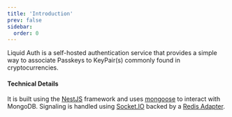```yaml
---
title: 'Introduction'
prev: false
sidebar:
  order: 0
---
```


Liquid Auth is a self-hosted authentication service that provides a simple way to associate Passkeys to KeyPair(s) commonly found in cryptocurrencies.

#### Technical Details

It is built using the [NestJS](https://nestjs.com/) framework
and uses [mongoose](https://docs.nestjs.com/techniques/mongodb) to interact with MongoDB.
Signaling is handled using [Socket.IO](https://docs.nestjs.com/websockets/gateways)
backed by a [Redis Adapter](https://socket.io/docs/v4/redis-adapter/).
